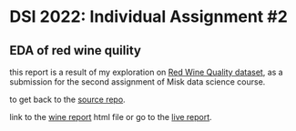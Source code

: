 # DSI 2022: Individual Assignment #2

## EDA of red wine quility 

this report is a result of my exploration on [Red Wine Quality dataset](https://www.kaggle.com/datasets/uciml/red-wine-quality-cortez-et-al-2009), as a submission for the second assignment of Misk data science course.

to get back to the [source repo](https://github.com/Misk-DSI/individual-assignment-2-Salma7577).

link to the [wine report](./wine_report.html) html file or go to the [live report](http://misk-dsi.github.io/individual-assignment-2-Salma7577/).

